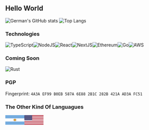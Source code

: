 ## Hello World

<img alt="German's GitHub stats" src="https://github-readme-stats.vercel.app/api?username=germandv&show_icons=true&theme=gruvbox" />
<img alt="Top Langs" src="https://github-readme-stats.vercel.app/api/top-langs/?username=germandv&layout=compact" />

### Technologies

<img alt="TypeScript" src="https://img.shields.io/badge/typescript-%23007ACC.svg?style=for-the-badge&logo=typescript&logoColor=white" align="left" />
<img alt="NodeJS" src="https://img.shields.io/badge/node.js-6DA55F?style=for-the-badge&logo=node.js&logoColor=white" align="left" />
<img alt="React" src="https://img.shields.io/badge/react-%2320232a.svg?style=for-the-badge&logo=react&logoColor=%2361DAFB" align="left" />
<img alt="NextJS" src="https://img.shields.io/badge/Next-black?style=for-the-badge&logo=next.js&logoColor=white" align="left" />
<img alt="Ethereum" src="https://img.shields.io/badge/Ethereum-3C3C3D?style=for-the-badge&logo=Ethereum&logoColor=white" align="left" />
<img alt="Go" src="https://img.shields.io/badge/go-%2300ADD8.svg?style=for-the-badge&logo=go&logoColor=white" align="left" />
<img alt="AWS" src="https://img.shields.io/badge/AWS-%23FF9900.svg?style=for-the-badge&logo=amazon-aws&logoColor=white" />

### Coming Soon

<img alt="Rust" src="https://img.shields.io/badge/rust-%23000000.svg?style=for-the-badge&logo=rust&logoColor=white" />

### PGP

Fingerprint: `4A3A EF99 B0EB 587A 6E88 2B1C 282B 421A AD3A FC51`

### The Other Kind Of Languagues

<img alt="ES" src="./flags/arg.svg" align="left" width="60" height="30" />
<img alt="EN" src="./flags/usa.svg" width="60" height="30" />
